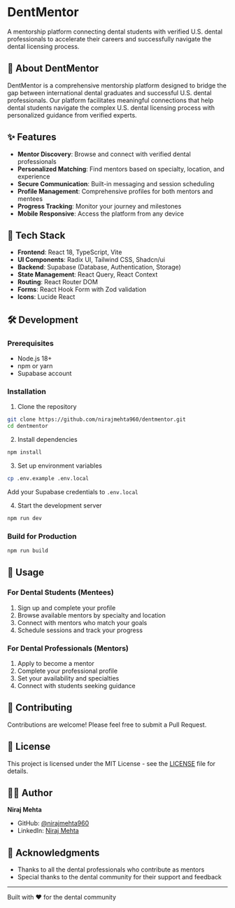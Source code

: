 # DentMentor

A mentorship platform connecting dental students with verified U.S. dental professionals to accelerate their careers and successfully navigate the dental licensing process.

## 🦷 About DentMentor

DentMentor is a comprehensive mentorship platform designed to bridge the gap between international dental graduates and successful U.S. dental professionals. Our platform facilitates meaningful connections that help dental students navigate the complex U.S. dental licensing process with personalized guidance from verified experts.

## ✨ Features

- **Mentor Discovery**: Browse and connect with verified dental professionals
- **Personalized Matching**: Find mentors based on specialty, location, and experience
- **Secure Communication**: Built-in messaging and session scheduling
- **Profile Management**: Comprehensive profiles for both mentors and mentees
- **Progress Tracking**: Monitor your journey and milestones
- **Mobile Responsive**: Access the platform from any device

## 🚀 Tech Stack

- **Frontend**: React 18, TypeScript, Vite
- **UI Components**: Radix UI, Tailwind CSS, Shadcn/ui
- **Backend**: Supabase (Database, Authentication, Storage)
- **State Management**: React Query, React Context
- **Routing**: React Router DOM
- **Forms**: React Hook Form with Zod validation
- **Icons**: Lucide React

## 🛠️ Development

### Prerequisites

- Node.js 18+ 
- npm or yarn
- Supabase account

### Installation

1. Clone the repository
```bash
git clone https://github.com/nirajmehta960/dentmentor.git
cd dentmentor
```

2. Install dependencies
```bash
npm install
```

3. Set up environment variables
```bash
cp .env.example .env.local
```
Add your Supabase credentials to `.env.local`

4. Start the development server
```bash
npm run dev
```

### Build for Production

```bash
npm run build
```

## 📱 Usage

### For Dental Students (Mentees)
1. Sign up and complete your profile
2. Browse available mentors by specialty and location
3. Connect with mentors who match your goals
4. Schedule sessions and track your progress

### For Dental Professionals (Mentors)
1. Apply to become a mentor
2. Complete your professional profile
3. Set your availability and specialties
4. Connect with students seeking guidance

## 🤝 Contributing

Contributions are welcome! Please feel free to submit a Pull Request.

## 📄 License

This project is licensed under the MIT License - see the [LICENSE](LICENSE) file for details.

## 👨‍💻 Author

**Niraj Mehta**
- GitHub: [@nirajmehta960](https://github.com/nirajmehta960)
- LinkedIn: [Niraj Mehta](https://linkedin.com/in/nirajmehta)

## 🙏 Acknowledgments

- Thanks to all the dental professionals who contribute as mentors
- Special thanks to the dental community for their support and feedback

---

Built with ❤️ for the dental community
